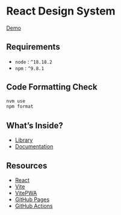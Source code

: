 # React Design System

[Demo](https://adrienloup.github.io/ds/)

## Requirements

- `node` : `^18.18.2`
- `npm` : `^9.8.1`

## Code Formatting Check

```bash
nvm use
npm format
```

## What’s Inside?
* [Library](https://github.com/adrienloup/ds/tree/master/library)
* [Documentation](https://github.com/reduxjs/redux)

## Resources

- [React](https://react.dev)
- [Vite](https://vitejs.dev)
- [VitePWA](https://www.npmjs.com/package/vite-plugin-pwa)
- [GitHub Pages](https://docs.github.com/en/pages/getting-started-with-github-pages/creating-a-github-pages-site#creating-your-site)
- [GitHub Actions](https://docs.github.com/en/actions)
